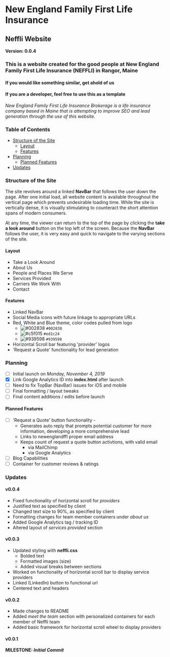 # New England Family First Life Insurance
## Neffli Website
**Version: 0.0.4**

### This is a website created for the good people at New England Family First Life Insurance (NEFFLI) in Rangor, Maine
#### If you would like something similar, get ahold of us
#### If you are a developer, feel free to use this as a template

*New England Family First Life Insurance Brokerage is a life insurance company based in Maine that is attempting to improve SEO and lead generation through the use of this website.*

### Table of Contents
* [Structure of the Site](#structure-of-the-site)
    * [Layout](#layout)
    * [Features](#features)
* [Planning](#planning)
    * [Planned Features](#planned-features)
* [Updates](#updates)


### Structure of the Site
The site revolves around a linked **NavBar** that follows the user down the page. After one initial load, all website content is available throughout the vertical page which prevents undesirable loading time. While the site is vertically dense, it is visually stimulating to counteract the short attention spans of modern consumers.

At any time, the viewer can return to the top of the page by clicking the **take a look around** button on the top left of the screen. Because the **NavBar** follows the user, it is very easy and quick to navigate to the varying sections of the site.

#### Layout
* Take a Look Around
* About Us
* People and Places We Serve
* Services Provided
* Carriers We Work With
* Contact

#### Features
* Linked NavBar
* Social Media icons with future linkage to appropriate URLs
* Red, White and Blue theme, color codes pulled from logo
	- ![#002838](https://placehold.it/15/002838/000000?text=+) `#002838`
	- ![#c5f015](https://placehold.it/15/ed1c24/000000?text=+) `#ed1c24`
	- ![#939598](https://placehold.it/15/939598/000000?text=+) `#939598`
* Horizontal Scroll bar featuring 'provider' logos
* 'Request a Quote' functionality for lead generation

### Planning
- [ ] Initial launch on _Monday, November 4, 2019_
- [x] Link Google Analytics ID into **index.html** after launch
- [ ] Need to fix TopBar (NavBar) issues for iOS and mobile
- [ ] Final formatting / layout tweaks
- [ ] Final content additions / edits before launch

#### Planned Features
- [ ] 'Request a Quote' button functionality - 
	* Generates auto reply that prompts potential customer for more information, developing a more comprehensive lead
	* Links to newenglandffl proper email address
	* Keeps count of request a quote button activtions, with valid email
		* via MailChimp
		* via Google Analytics
- [ ] Blog Capabilities
- [ ] Container for customer reviews & ratings

### Updates

#### v0.0.4
* Fixed functionality of horizontal scroll for *providers*
* Justified text as specified by client
* Changed text size to 90%, as specified by client
* Formatting changes for team member containers under *about us*
* Added Google Analytics tag / tracking ID
* Altered layout of *services provided* section

#### v0.0.3
* Updated styling with **neffli.css**
	* Bolded text
	* Formatted images (size)
	* Added visual breaks between sections
* Worked on functionality of horizontal scroll bar to display service providers
* Linked (LinkedIn) button to functional url
* Centered text and headers

#### v0.0.2
* Made changes to README
* Added *meet the team* section with personalized containers for each member of Neffli team
* Added basic framework for horizontal scroll wheel to display providers

#### v0.0.1
**MILESTONE: *Initial Commit***
